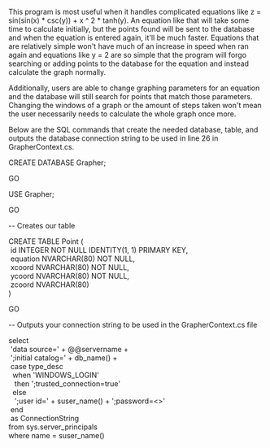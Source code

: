 This program is most useful when it handles complicated equations like z = sin(sin(x) * csc(y)) + x ^ 2 * tanh(y). An equation like that will take
some time to calculate initially, but the points found will be sent to the database and when the equation is entered again, it'll be much faster.
Equations that are relatively simple won't have much of an increase in speed when ran again and equations like y = 2 are so simple that the 
program will forgo searching or adding points to the database for the equation and instead calculate the graph normally.

Additionally, users are able to change graphing parameters for an equation and the database will still search for points that match those
parameters. Changing the windows of a graph or the amount of steps taken won't mean the user necessarily needs to calculate the whole
graph once more.

Below are the SQL commands that create the needed database, table, and outputs the database connection string to be used in line 26 in GrapherContext.cs.

CREATE DATABASE Grapher;

GO

USE Grapher;

GO

-- Creates our table

CREATE TABLE Point ( <br />
    &nbsp;id INTEGER NOT NULL IDENTITY(1, 1) PRIMARY KEY, <br />
    &nbsp;equation NVARCHAR(80) NOT NULL, <br />
    &nbsp;xcoord NVARCHAR(80) NOT NULL, <br />
    &nbsp;ycoord NVARCHAR(80) NOT NULL, <br />
    &nbsp;zcoord NVARCHAR(80) <br />
)

GO

-- Outputs your connection string to be used in the GrapherContext.cs file

select <br />
    &nbsp;'data source=' + @@servername + <br />
    &nbsp;';initial catalog=' + db_name() + <br />
    &nbsp;case type_desc <br />
        &nbsp;&nbsp;when 'WINDOWS_LOGIN'  <br />
            &nbsp;&nbsp;&nbsp;then ';trusted_connection=true' <br />
        &nbsp;&nbsp;else <br />
            &nbsp;&nbsp;&nbsp;';user id=' + suser_name() + ';password=<<YourPassword>>' <br />
    &nbsp;end <br />
    &nbsp;as ConnectionString <br />
from sys.server_principals <br />
where name = suser_name()
